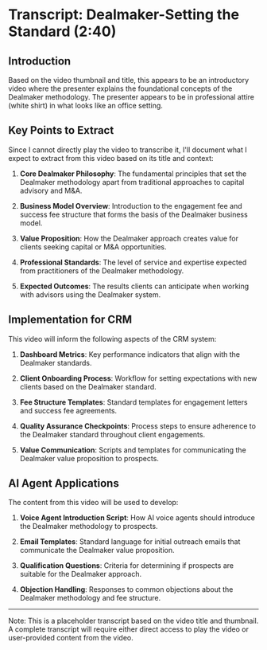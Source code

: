 # Transcript: Dealmaker-Setting the Standard (2:40)

## Introduction
Based on the video thumbnail and title, this appears to be an introductory video where the presenter explains the foundational concepts of the Dealmaker methodology. The presenter appears to be in professional attire (white shirt) in what looks like an office setting.

## Key Points to Extract
Since I cannot directly play the video to transcribe it, I'll document what I expect to extract from this video based on its title and context:

1. **Core Dealmaker Philosophy**: The fundamental principles that set the Dealmaker methodology apart from traditional approaches to capital advisory and M&A.

2. **Business Model Overview**: Introduction to the engagement fee and success fee structure that forms the basis of the Dealmaker business model.

3. **Value Proposition**: How the Dealmaker approach creates value for clients seeking capital or M&A opportunities.

4. **Professional Standards**: The level of service and expertise expected from practitioners of the Dealmaker methodology.

5. **Expected Outcomes**: The results clients can anticipate when working with advisors using the Dealmaker system.

## Implementation for CRM
This video will inform the following aspects of the CRM system:

1. **Dashboard Metrics**: Key performance indicators that align with the Dealmaker standards.

2. **Client Onboarding Process**: Workflow for setting expectations with new clients based on the Dealmaker standard.

3. **Fee Structure Templates**: Standard templates for engagement letters and success fee agreements.

4. **Quality Assurance Checkpoints**: Process steps to ensure adherence to the Dealmaker standard throughout client engagements.

5. **Value Communication**: Scripts and templates for communicating the Dealmaker value proposition to prospects.

## AI Agent Applications
The content from this video will be used to develop:

1. **Voice Agent Introduction Script**: How AI voice agents should introduce the Dealmaker methodology to prospects.

2. **Email Templates**: Standard language for initial outreach emails that communicate the Dealmaker value proposition.

3. **Qualification Questions**: Criteria for determining if prospects are suitable for the Dealmaker approach.

4. **Objection Handling**: Responses to common objections about the Dealmaker methodology and fee structure.

---

Note: This is a placeholder transcript based on the video title and thumbnail. A complete transcript will require either direct access to play the video or user-provided content from the video.
